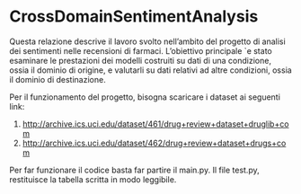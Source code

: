 # CrossDomainSentimentAnalysis

Questa relazione descrive il lavoro svolto nell’ambito del progetto di analisi dei sentimenti nelle recensioni di farmaci. L’obiettivo principale `e stato esaminare le prestazioni dei modelli costruiti su dati di una condizione, ossia il dominio di origine, e valutarli su dati relativi ad altre condizioni, ossia il dominio di destinazione.

Per il funzionamento del progetto, bisogna scaricare i dataset ai seguenti link:
1. http://archive.ics.uci.edu/dataset/461/drug+review+dataset+druglib+com
2. http://archive.ics.uci.edu/dataset/462/drug+review+dataset+drugs+com

Per far funzionare il codice basta far partire il main.py.
Il file test.py, restituisce la tabella scritta in modo leggibile.
